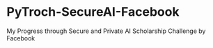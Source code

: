 # PyTroch-SecureAI-Facebook
My Progress through Secure and Private AI Scholarship Challenge by Facebook
